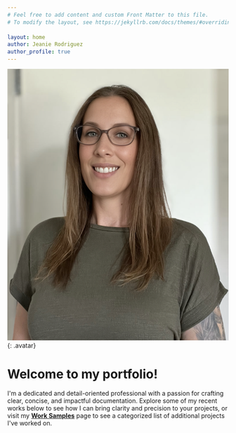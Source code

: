```yaml
---
# Feel free to add content and custom Front Matter to this file.
# To modify the layout, see https://jekyllrb.com/docs/themes/#overriding-theme-defaults

layout: home
author: Jeanie Rodriguez
author_profile: true
---
```


![jeanie rodriguez](/assets/css/images/jeanie.png){: .avatar}
# Welcome to my portfolio!
I'm a dedicated and detail-oriented professional with a passion for crafting clear, concise, and impactful documentation. Explore some of my recent works below to see how I can bring clarity and precision to your projects, or visit my **[Work Samples](/worksamples)** page to see a categorized list of additional projects I've worked on.